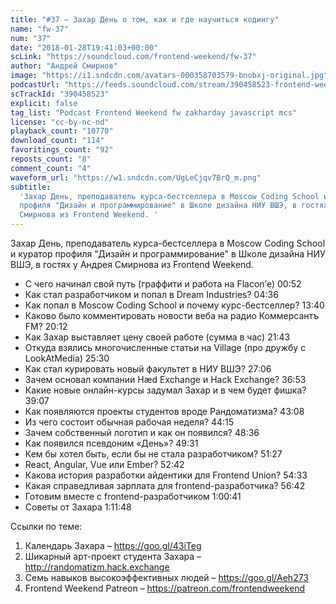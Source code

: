 ```yaml
---
title: "#37 – Захар День о том, как и где научиться кодингу"
name: "fw-37"
num: "37"
date: "2018-01-28T19:41:03+00:00"
scLink: "https://soundcloud.com/frontend-weekend/fw-37"
author: "Андрей Смирнов"
image: "https://i1.sndcdn.com/avatars-000358703579-bnobxj-original.jpg"
podcastUrl: "https://feeds.soundcloud.com/stream/390458523-frontend-weekend-fw-37.m4a"
scTrackId: "390458523"
explicit: false
tag_list: "Podcast Frontend Weekend fw zakharday javascript mcs"
license: "cc-by-nc-nd"
playback_count: "10770"
download_count: "114"
favoritings_count: "92"
reposts_count: "8"
comment_count: "4"
waveform_url: "https://w1.sndcdn.com/UgLeCjqv7BrQ_m.png"
subtitle:
  'Захар День, преподаватель курса-бестселлера в Moscow Coding School и куратор
  профиля "Дизайн и программирование" в Школе дизайна НИУ ВШЭ, в гостях у Андрея
  Смирнова из Frontend Weekend. '
---
```


Захар День, преподаватель курса-бестселлера в Moscow Coding School и куратор
профиля "Дизайн и программирование" в Школе дизайна НИУ ВШЭ, в гостях у Андрея
Смирнова из Frontend Weekend.

- С чего начинал свой путь (граффити и работа на Flacon’е)
  <timecode sec="52">00:52</timecode>
- Как стал разработчиком и попал в Dream Industries?
  <timecode sec="276">04:36</timecode>
- Как попал в Moscow Coding School и почему курс-бестселлер?
  <timecode sec="820">13:40</timecode>
- Каково было комментировать новости веба на радио Коммерсантъ FM?
  <timecode sec="1212">20:12</timecode>
- Как Захар выставляет цену своей работе (сумма в час)
  <timecode sec="1303">21:43</timecode>
- Откуда взялись многочисленные статьи на Village (про дружбу с LookAtMedia)
  <timecode sec="1530">25:30</timecode>
- Как стал курировать новый факультет в НИУ ВШЭ?
  <timecode sec="1626">27:06</timecode>
- Зачем основал компании Hæd Exchange и Hack Exchange?
  <timecode sec="2213">36:53</timecode>
- Какие новые онлайн-курсы задумал Захар и в чем будет фишка?
  <timecode sec="2347">39:07</timecode>
- Как появляются проекты студентов вроде Рандоматизма?
  <timecode sec="2588">43:08</timecode>
- Из чего состоит обычная рабочая неделя? <timecode sec="2655">44:15</timecode>
- Зачем собственный логотип и как он появился?
  <timecode sec="2916">48:36</timecode>
- Как появился псевдоним «День»? <timecode sec="2971">49:31</timecode>
- Кем бы хотел быть, если бы не стала разработчиком?
  <timecode sec="3087">51:27</timecode>
- React, Angular, Vue или Ember? <timecode sec="3162">52:42</timecode>
- Какова история разработки айдентики для Frontend Union?
  <timecode sec="3273">54:33</timecode>
- Какая справедливая зарплата для frontend-разработчика?
  <timecode sec="3402">56:42</timecode>
- Готовим вместе с frontend-разработчиком
  <timecode sec="3641">1:00:41</timecode>
- Советы от Захара <timecode sec="4308">1:11:48</timecode>

Ссылки по теме:

1. Календарь Захара – <https://goo.gl/43iTeg>
2. Шикарный арт-проект студента Захара – <http://randomatizm.hack.exchange>
3. Семь навыков высокоэффективных людей – <https://goo.gl/Aeh273>
4. Frontend Weekend Patreon – <https://patreon.com/frontendweekend>
